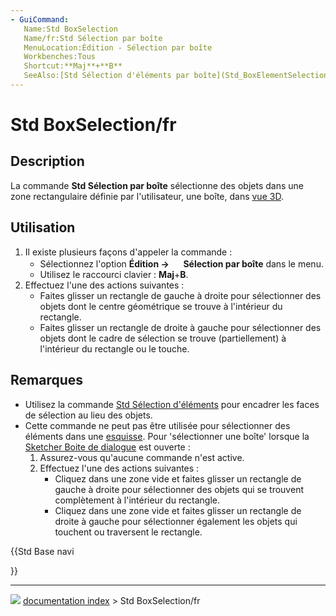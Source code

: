 ```yaml
---
- GuiCommand:
   Name:Std BoxSelection
   Name/fr:Std Sélection par boîte
   MenuLocation:Édition - Sélection par boîte
   Workbenches:Tous
   Shortcut:**Maj**+**B**
   SeeAlso:[Std Sélection d'éléments par boîte](Std_BoxElementSelection/fr.md), [Std Tout sélectionner](Std_SelectAll/fr.md)
---
```


# Std BoxSelection/fr

## Description

La commande **Std Sélection par boîte** sélectionne des objets dans une zone rectangulaire définie par l\'utilisateur, une boîte, dans [vue 3D](3D_view/fr.md).

## Utilisation

1.  Il existe plusieurs façons d\'appeler la commande :
    -   Sélectionnez l\'option **Édition → <img src="images/Std_BoxSelection.svg" width=16px> Sélection par boîte** dans le menu.
    -   Utilisez le raccourci clavier : **Maj**+**B**.
2.  Effectuez l\'une des actions suivantes :
    -   Faites glisser un rectangle de gauche à droite pour sélectionner des objets dont le centre géométrique se trouve à l\'intérieur du rectangle.
    -   Faites glisser un rectangle de droite à gauche pour sélectionner des objets dont le cadre de sélection se trouve (partiellement) à l\'intérieur du rectangle ou le touche.

## Remarques

-   Utilisez la commande [Std Sélection d\'éléments](Std_BoxElementSelection/fr.md) pour encadrer les faces de sélection au lieu des objets.
-   Cette commande ne peut pas être utilisée pour sélectionner des éléments dans une [esquisse](sketch/fr.md). Pour \'sélectionner une boîte\' lorsque la [Sketcher Boite de dialogue](Sketcher_Dialog/fr.md) est ouverte :
    1.  Assurez-vous qu\'aucune commande n\'est active.
    2.  Effectuez l\'une des actions suivantes :
        -   Cliquez dans une zone vide et faites glisser un rectangle de gauche à droite pour sélectionner des objets qui se trouvent complètement à l\'intérieur du rectangle.
        -   Cliquez dans une zone vide et faites glisser un rectangle de droite à gauche pour sélectionner également les objets qui touchent ou traversent le rectangle.





{{Std Base navi

}}



---
![](images/Button_right.svg) [documentation index](../README.md) > Std BoxSelection/fr
